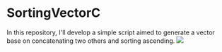 # SortingVectorC
In this repository, I'll develop a simple script aimed to generate a vector base on concatenating two others and sorting ascending.
![](https://i1.faceprep.in/fp/articles/img/34402_1580294371.gif)

